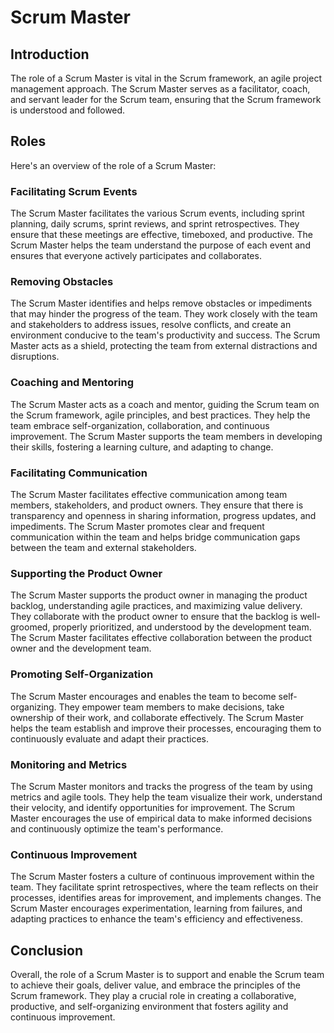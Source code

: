 # Scrum Master

## Introduction

The role of a Scrum Master is vital in the Scrum framework, an agile project management approach. The Scrum Master serves as a facilitator, coach, and servant leader for the Scrum team, ensuring that the Scrum framework is understood and followed.

## Roles

Here's an overview of the role of a Scrum Master:

### Facilitating Scrum Events

The Scrum Master facilitates the various Scrum events, including sprint planning, daily scrums, sprint reviews, and sprint retrospectives. They ensure that these meetings are effective, timeboxed, and productive. The Scrum Master helps the team understand the purpose of each event and ensures that everyone actively participates and collaborates.

### Removing Obstacles

The Scrum Master identifies and helps remove obstacles or impediments that may hinder the progress of the team. They work closely with the team and stakeholders to address issues, resolve conflicts, and create an environment conducive to the team's productivity and success. The Scrum Master acts as a shield, protecting the team from external distractions and disruptions.

### Coaching and Mentoring

The Scrum Master acts as a coach and mentor, guiding the Scrum team on the Scrum framework, agile principles, and best practices. They help the team embrace self-organization, collaboration, and continuous improvement. The Scrum Master supports the team members in developing their skills, fostering a learning culture, and adapting to change.

### Facilitating Communication

The Scrum Master facilitates effective communication among team members, stakeholders, and product owners. They ensure that there is transparency and openness in sharing information, progress updates, and impediments. The Scrum Master promotes clear and frequent communication within the team and helps bridge communication gaps between the team and external stakeholders.

### Supporting the Product Owner

The Scrum Master supports the product owner in managing the product backlog, understanding agile practices, and maximizing value delivery. They collaborate with the product owner to ensure that the backlog is well-groomed, properly prioritized, and understood by the development team. The Scrum Master facilitates effective collaboration between the product owner and the development team.

### Promoting Self-Organization

The Scrum Master encourages and enables the team to become self-organizing. They empower team members to make decisions, take ownership of their work, and collaborate effectively. The Scrum Master helps the team establish and improve their processes, encouraging them to continuously evaluate and adapt their practices.

### Monitoring and Metrics

The Scrum Master monitors and tracks the progress of the team by using metrics and agile tools. They help the team visualize their work, understand their velocity, and identify opportunities for improvement. The Scrum Master encourages the use of empirical data to make informed decisions and continuously optimize the team's performance.

### Continuous Improvement

The Scrum Master fosters a culture of continuous improvement within the team. They facilitate sprint retrospectives, where the team reflects on their processes, identifies areas for improvement, and implements changes. The Scrum Master encourages experimentation, learning from failures, and adapting practices to enhance the team's efficiency and effectiveness.

## Conclusion

Overall, the role of a Scrum Master is to support and enable the Scrum team to achieve their goals, deliver value, and embrace the principles of the Scrum framework. They play a crucial role in creating a collaborative, productive, and self-organizing environment that fosters agility and continuous improvement.

